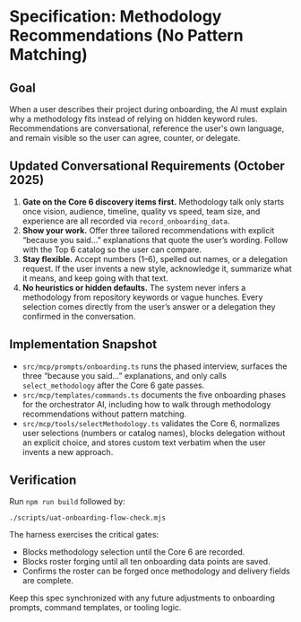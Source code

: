 # Specification: Methodology Recommendations (No Pattern Matching)

## Goal

When a user describes their project during onboarding, the AI must explain why a methodology fits instead of relying on hidden keyword rules. Recommendations are conversational, reference the user's own language, and remain visible so the user can agree, counter, or delegate.

## Updated Conversational Requirements (October 2025)

1. **Gate on the Core 6 discovery items first.** Methodology talk only starts once vision, audience, timeline, quality vs speed, team size, and experience are all recorded via `record_onboarding_data`.
2. **Show your work.** Offer three tailored recommendations with explicit “because you said…” explanations that quote the user’s wording. Follow with the Top 6 catalog so the user can compare.
3. **Stay flexible.** Accept numbers (1–6), spelled out names, or a delegation request. If the user invents a new style, acknowledge it, summarize what it means, and keep going with that text.
4. **No heuristics or hidden defaults.** The system never infers a methodology from repository keywords or vague hunches. Every selection comes directly from the user’s answer or a delegation they confirmed in the conversation.

## Implementation Snapshot

- `src/mcp/prompts/onboarding.ts` runs the phased interview, surfaces the three “because you said…” explanations, and only calls `select_methodology` after the Core 6 gate passes.
- `src/mcp/templates/commands.ts` documents the five onboarding phases for the orchestrator AI, including how to walk through methodology recommendations without pattern matching.
- `src/mcp/tools/selectMethodology.ts` validates the Core 6, normalizes user selections (numbers or catalog names), blocks delegation without an explicit choice, and stores custom text verbatim when the user invents a new approach.

## Verification

Run `npm run build` followed by:

```
./scripts/uat-onboarding-flow-check.mjs
```

The harness exercises the critical gates:
- Blocks methodology selection until the Core 6 are recorded.
- Blocks roster forging until all ten onboarding data points are saved.
- Confirms the roster can be forged once methodology and delivery fields are complete.

Keep this spec synchronized with any future adjustments to onboarding prompts, command templates, or tooling logic.
